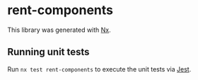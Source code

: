 # rent-components

This library was generated with [Nx](https://nx.dev).

## Running unit tests

Run `nx test rent-components` to execute the unit tests via [Jest](https://jestjs.io).
